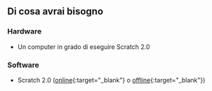 ## Di cosa avrai bisogno

### Hardware

+ Un computer in grado di eseguire Scratch 2.0

### Software

+ Scratch 2.0 ([online](https://scratch.mit.edu/projects/editor/){:target="_blank"} o [offline](https://scratch.mit.edu/scratch2download/){:target="_blank"})